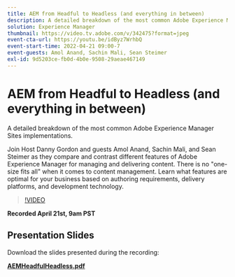 ```yaml
---
title: AEM from Headful to Headless (and everything in between)
description: A detailed breakdown of the most common Adobe Experience Manager Sites implementations.
solution: Experience Manager
thumbnail: https://video.tv.adobe.com/v/342475?format=jpeg
event-cta-url: https://youtu.be/idByz7WrhbQ
event-start-time: 2022-04-21 09:00-7
event-guests: Amol Anand, Sachin Mali, Sean Steimer
exl-id: 9d5203ce-fb0d-4b0e-9508-29aeae467149
---
```

# AEM from Headful to Headless (and everything in between)

A detailed breakdown of the most common Adobe Experience Manager Sites implementations.

Join Host Danny Gordon and guests Amol Anand, Sachin Mali, and Sean Steimer as they compare and contrast different features of Adobe Experience Manager for managing and delivering content. There is no "one-size fits all" when it comes to content management. Learn what features are optimal for your business based on authoring requirements, delivery platforms, and development technology.

>[!VIDEO](https://video.tv.adobe.com/v/342475/?quality=12&learn=on)

**Recorded April 21st, 9am PST**

## Presentation Slides

Download the slides presented during the recording:

**[AEMHeadfulHeadless.pdf](../assets/documents/AEMHeadfulHeadless.pdf)**
